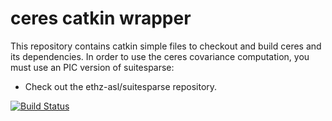 ceres catkin wrapper
=====

This repository contains catkin simple files to checkout and build ceres and its dependencies.
In order to use the ceres covariance computation, you must use an PIC version of suitesparse:

* Check out the ethz-asl/suitesparse repository.

[![Build Status](http://129.132.38.183:8080/job/ceres/badge/icon)](http://129.132.38.183:8080/job/ceres/)
